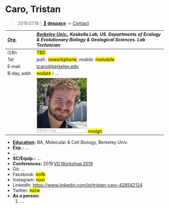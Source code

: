 # Caro, Tristan
> 2019.07.18 ┊ **[🚀](../index/index.md) [despace](index.md)** → [Contact](contact.md)

|*[Org.](contact.md)*|*[Berkeley Univ.](zz_berkeley_univ.md), Koskella Lab, US. Departments of Ecology & Evolutionary Biology & Geological Sciences. Lab Technician*|
|:--|:--|
|i18n| <mark>TBD</mark> |
|Tel|*раб.:* <mark>noworkphone</mark>; *mobile:* <mark>nomobile</mark> |
|E‑mail| <tcaro@berkeley.edu> |
|B‑day, addr.| <mark>nodate</mark> / … |
|| [![](f/contact/c/caro_001_photo_thumb.jpg)](f/contact/c/caro_001_photo.jpg) <mark>nosign</mark> |

   - **[Education](edu.md):** BA, Molecular & Cell Biology, Berkeley Univ.
   - **Exp.:** …
   - …
   - **SC/Equip.:** …
   - **Conferences:** 2019 [VD Workshop 2019](vdws2019.md)
   - Git: …
   - Facebook: <mark>nofb</mark>
   - Instagram: <mark>noin</mark>
   - LinkedIn: <https://www.linkedin.com/in/tristan-caro-428542124>
   - Twitter: <mark>notw</mark>
   - **As a person:**
      1. …
